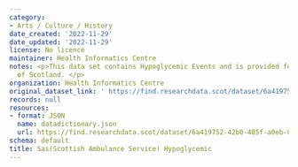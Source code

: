 ```yaml
---
category:
- Arts / Culture / History
date_created: '2022-11-29'
date_updated: '2022-11-29'
license: No licence
maintainer: Health Informatics Centre
notes: <p>This data set contains Hypoglycemic Events and is provided for the whole
  of Scotland. </p>
organization: Health Informatics Centre
original_dataset_link: ' https://find.researchdata.scot/dataset/6a419752-42b0-485f-a0eb-08baa820920a'
records: null
resources:
- format: JSON
  name: datadictionary.json
  url: https://find.researchdata.scot/dataset/6a419752-42b0-485f-a0eb-08baa820920a/resource/6a419752-42b0-485f-a0eb-08baa820920a/download/datadictionary.json
schema: default
title: Sas(Scottish Ambulance Service) Hypoglycemic
---
```

